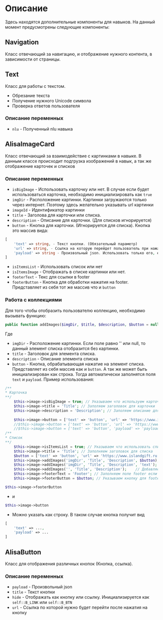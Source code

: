 # Описание
Здесь находятся дополнительные компоненты для навыков.
На данный момент предусмотрены следующие компоненты:

## Navigation
Класс отвечающий за навигацию, и отображение нужного контента, в зависимости от страницы.

## Text
Класс для работы с текстом.
- Обрезание текста
- Получение нужного Unicode символа
- Проверка ответов пользователя

### Описание переменных
- `nlu` - Полученный nlu навыка

## AlisaImageCard
Класс отвечающий за взаимодействие с картинками в навыке.
В данным классе происходит подгрузка изображений в навык, а так же отображение карточек и списков

### Описание переменных
- `isBigImage` - Использовать карточку или нет. В случае если будет использоваться карточка, необходимо инициализировать как `true`
- `imgDir` - Расположение картинки. Картинки загружаются только через интернет. Поэтому здесь желательно указывать url картинки
- `imageId` - Идентификатор картинки
- `title` - Заголова для карточки или списка.
- `description` - Описание для карточки. (Для списков игнорируется)
- `button` - Кнопка для карточки. (Игнорируется для списка). Кнопка это массив вида:
```php
[
    'text' => string, - Текст кнопки. (Обязательный параметр)
    'url' => string, - Ссылка на которую перейдет пользователь при нажатие на карточку. (Обязательный параметр, если не указан payload)
    'payload' => string - Произвольный json. Использовать только его, если не нужно перенаправлять пользователя на сайт. (Обязательный параметр если не указан url)
]
```
- `isItemsList` - Использовать список или нет
- `isItemsImage` - Отображать в списке картинки или нет.
- `footerText` - Текс для ссылки в footer
- `footerButton` - Кнопка для обработки нажатия на footer. Представляет из себя тот же массив что и `button`

### Работа с коллекциями
Для того чтобы отобразить пользователю коллекцию, необходимо вызывать функцию:
```php
public function addImages($imgDir, $title, $description, $button = null);
```
Где
- `imgDir` - Расположение картинки. Если поле равно '' или null, то данный элемент списка отобразится без картинки.
- `title` - Заголовок для элемента списка.
- `description` - Описание элемента списка
- `button` - Кнопка, обрабатывающая нажатие на элемент списка. Представляет из себя массив как и `button`. А так же может быть инициализирован как строка. Тогда автоматически заполнятся поля `text` и `payload`. Пример использования:
```php
/**
* Карточка
**/
    $this->image->isBigImage = true; // Указываем что используем карточку
    $this->image->title = 'Title'; // Заполяем заголовок для карточки
    $this->image->description = 'Description'; // Заполяем описание для карточки
            
    $this->image->button = ['text' => 'button', 'url' => 'https://www.islandgift.ru', 'payload' => 'payload']; // Указываем кнопку, если необходимо.
    //$this->image->button = ['text' => 'button', 'url' => 'https://www.islandgift.ru']; // Указываем кнопку с url.
    //$this->image->button = ['text' => 'button', 'payload' => 'payload']; // Указываем кнопку с payload.
/**
* Список
**/
    $this->image->isItemsList = true; // Указываем что использовать список
    $this->image->title = 'Title'; // Заполняем заголовок для списка
    $button = ['text' => 'button', 'url' => 'https://www.islandgift.ru', 'payload' => 'payload']; // Создаем кнопку
    $this->image->addImages('imgDir', 'Title', 'Description', $button); // Добавляем картинки с кнопкой
    $this->image->addImages('imgDir', 'Title', 'Description', 'text');  // Добавляем блок с кнопкой в виде текста
    $this->image->addImages('', 'Title', 'Description');    // Добавляем блок без картинки и кнопки
    $this->image->footerText = 'Footer'; // Заполняем поле footer если необходимо
    $this->image->footerButton = $button; // Указываем кнопку для footera
```
```php
$this->image->footerButton
```
 - и 
```php
$this->image->button
```
 - Можно указать как строку.
В таком случае кнопка получит вид 
```php
[
    'text' => ...,
    'payload' => ...
]
```


## AlisaButton
Класс для отображения различных кнопок (Кнопка, ссылка).
### Описание переменных
- `payload` - Произвольный json
- `title` - Текст кнопки
- `hide` - Отображать как кнопку или ссылку. Инициализируется как `self::B_LINK` или `self::B_BTN`
- `url` - Ссылка по которой нужно будет перейти после нажатия на кнопку
